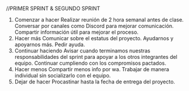 //PRIMER SPRINT & SEGUNDO SPRINT
1. Comenzar a hacer
        Realizar reunión de 2 hora semanal antes de clase.
        Conversar por canales como Discord para mejorar comunicación.
        Compartir información útil para mejorar el proceso.
2. Hacer más
        Comunicar sobre el estatus del proyecto.
        Ayudarnos y apoyarnos más.
        Pedir ayuda.
3. Continuar haciendo
        Avisar cuando terminamos nuestras responsabilidades del sprint para apoyar a los otros integrantes del equipo.
        Continuar cumpliendo con los compromisos pactados.
4. Hacer menos
        Compartir menos info por wa.
        Trabajar de manera individual sin socializarlo con el equipo.
5. Dejar de hacer
        Procastinar hasta la fecha de entrega del proyecto.


